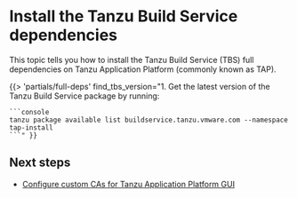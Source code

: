 # Install the Tanzu Build Service dependencies

This topic tells you how to install the Tanzu Build Service (TBS) full dependencies
on Tanzu Application Platform (commonly known as TAP).

<!-- The below partial is in the docs-tap/partials directory -->

{{> 'partials/full-deps' find_tbs_version="1. Get the latest version of the Tanzu Build Service package by running:

    ```console
    tanzu package available list buildservice.tanzu.vmware.com --namespace tap-install
    ```" }}

## <a id='next-steps'></a>Next steps

- [Configure custom CAs for Tanzu Application Platform GUI](tap-gui-non-standard-certs-offline.hbs.md)
